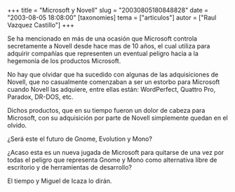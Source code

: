 +++
title = "Microsoft y Novell"
slug = "20030805180848828"
date = "2003-08-05 18:08:00"
[taxonomies]
tema = ["articulos"]
autor = ["Raul Vazquez Castillo"]
+++

Se ha mencionado en más de una ocasión que Microsoft controla
secretamente a Novell desde hace mas de 10 años, el cual utiliza para
adquirir compañías que representen un eventual peligro hacia a la
hegemonía de los productos Microsoft.

<!-- more -->
No hay que olvidar que ha sucedido con algunas de las adquisiciones de
Novell, que no casualmente comenzaban a ser un estorbo para Microsoft
cuando Novell las adquiere, entre ellas están: WordPerfect, Quattro Pro,
Paradox, DR-DOS, etc.

Dichos productos, que en su tiempo fueron un dolor de cabeza para
Microsoft, con su adquisición por parte de Novell simplemente quedan en
el olvido.

¿Será este el futuro de Gnome, Evolution y Mono?

¿Acaso esta es un nueva jugada de Microsoft para quitarse de una vez por
todas el peligro que representa Gnome y Mono como alternativa libre de
escritorio y de herramientas de desarrollo?

El tiempo y Miguel de Icaza lo dirán.


